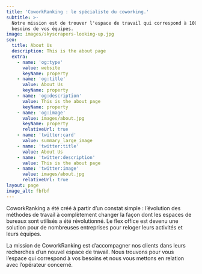 ```yaml
---
title: 'CoworkRanking : le spécialiste du coworking.'
subtitle: >-
  Notre mission est de trouver l'espace de travail qui correspond à 100% aux
  besoins de vos équipes.
image: images/skyscrapers-looking-up.jpg
seo:
  title: About Us
  description: This is the about page
  extra:
    - name: 'og:type'
      value: website
      keyName: property
    - name: 'og:title'
      value: About Us
      keyName: property
    - name: 'og:description'
      value: This is the about page
      keyName: property
    - name: 'og:image'
      value: images/about.jpg
      keyName: property
      relativeUrl: true
    - name: 'twitter:card'
      value: summary_large_image
    - name: 'twitter:title'
      value: About Us
    - name: 'twitter:description'
      value: This is the about page
    - name: 'twitter:image'
      value: images/about.jpg
      relativeUrl: true
layout: page
image_alt: fbfbf
---
```

CoworkRanking a été créé à partir d’un constat simple : l’évolution des méthodes de travail à complètement changer la façon dont les espaces de bureaux sont utilisés a été révolutionné. Le flex office est devenu une solution pour de nombreuses entreprises pour reloger leurs activités et leurs équipes. 

La mission de CoworkRanking est d’accompagner nos clients dans leurs recherches d’un nouvel espace de travail. Nous trouvons pour vous l’espace qui correspond à vos besoins et nous vous mettons en relation avec l’opérateur concerné. 
